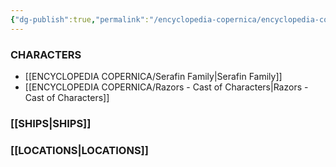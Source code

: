 ```yaml
---
{"dg-publish":true,"permalink":"/encyclopedia-copernica/encyclopedia-copernica/"}
---
```



### CHARACTERS

* [[ENCYCLOPEDIA COPERNICA/Serafin Family\|Serafin Family]]
* [[ENCYCLOPEDIA COPERNICA/Razors - Cast of Characters\|Razors - Cast of Characters]]



### [[SHIPS\|SHIPS]]


### [[LOCATIONS\|LOCATIONS]]